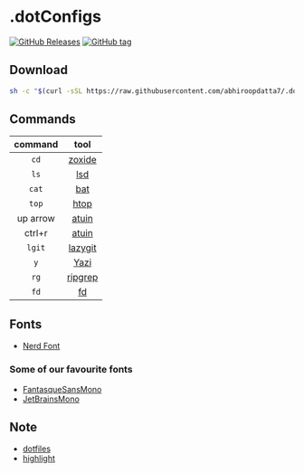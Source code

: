 # .dotConfigs

[![GitHub Releases](https://img.shields.io/github/downloads/abhiroopdatta7/.dotfiles/total)](https://github.com/abhiroopdatta7/.dotfiles/releases)
[![GitHub tag](https://img.shields.io/github/v/tag/abhiroopdatta7/.dotfiles.svg)](https://github.com/abhiroopdatta7/.dotfiles/tags)

## Download

```bash
sh -c "$(curl -sSL https://raw.githubusercontent.com/abhiroopdatta7/.dotfiles/refs/heads/main/download)"
```

## Commands

| command  |                        tool                         |
| :------: | :-------------------------------------------------: |
|   `cd`   |   [zoxide](https://github.com/ajeetdsouza/zoxide)   |
|   `ls`   |        [lsd](https://github.com/lsd-rs/lsd)         |
|  `cat`   |        [bat](https://github.com/sharkdp/bat)        |
|  `top`   |              [htop](https://htop.dev/)              |
| up arrow |             [atuin](https://atuin.sh/)              |
|  ctrl+r  |             [atuin](https://atuin.sh/)              |
|  `lgit`  | [lazygit](https://github.com/jesseduffield/lazygit) |
|   `y`    |         [Yazi](https://yazi-rs.github.io/)          |
|   `rg`   |  [ripgrep](https://github.com/BurntSushi/ripgrep)   |
|   `fd`   |         [fd](https://github.com/sharkdp/fd)         |

## Fonts

- [Nerd Font](https://www.nerdfonts.com/font-downloads)

### Some of our favourite fonts

- [FantasqueSansMono](https://github.com/ryanoasis/nerd-fonts/releases/download/v3.3.0/FantasqueSansMono.zip)
- [JetBrainsMono](https://github.com/ryanoasis/nerd-fonts/releases/download/v3.3.0/JetBrainsMono.zip)

## Note

- [dotfiles](https://dotfiles.github.io/tutorials/)
- [highlight](https://gitlab.com/saalen/highlight)
